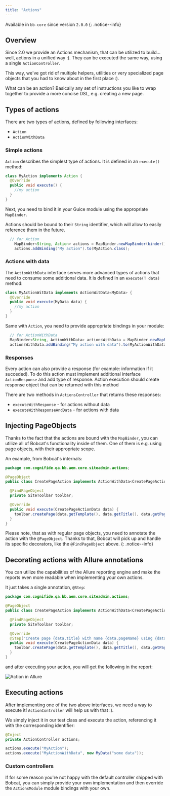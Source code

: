 ```yaml
---
title: "Actions"
---
```


Available in `bb-core` since version `2.0.0`
{: .notice--info}

## Overview
Since 2.0 we provide an Actions mechanism, that can be utilized to build... well, actions in a unified way :). They can be executed the same way, using a single `ActionController`.

This way, we've got rid of multiple helpers, utilities or very specialized page objects that you had to know about in the first place :).

What can be an action? Basically any set of instructions you like to wrap together to provide a more concise DSL, e.g. creating a new page. 

## Types of actions

There are two types of actions, defined by following interfaces:
- `Action` 
- `ActionWithData`

### Simple actions
`Action` describes the simplest type of actions. It is defined in an `execute()` method:

```java
class MyAction implements Action {
  @Override
  public void execute() {
    //my action
  }
}
```

Next, you need to bind it in your Guice module using the appropriate `MapBinder`.

Actions should be bound to their `String` identifier, which will allow to easily reference them in the future.

```java
  // for Action
    MapBinder<String, Action> actions = MapBinder.newMapBinder(binder(), String.class, Action.class);
    actions.addBinding("My action").to(MyAction.class);
```

### Actions with data
The `ActionWithData` interface serves more advanced types of actions that need to consume some additional data. It is defined in an `execute(T data)` method:

```java
class MyActionWitData implements ActionWitData<MyData> {
  @Override
  public void execute(MyData data) {
    //my action
  }
}
```

Same with `Action`, you need to provide appropriate bindings in your module:

```java
  // for ActionWithData
  MapBinder<String, ActionWithData> actionsWithData = MapBinder.newMapBinder(binder(), String.class, ActionWithData.class);
  actionsWithData.addBinding("My action with data").to(MyActionWithData.class);
```

### Responses

Every action can also provide a response (for example: information if it succeded). To do this action must implement additional interface `ActionResponse` and add type of response.
Action execution should create response object that can be returned with this method

There are two methods in `ActionsController` that returns these responses:
* `executeWithResponse` - for actions without data
* `executeWithResponseAndData` - for actions with data 

## Injecting PageObjects
Thanks to the fact that the actions are bound with the `MapBinder`, you can utilize all of Bobcat's functionality inside of them. One of them is e.g. using page objects, with their appropriate scope.

An example, from Bobcat's internals:

```java
package com.cognifide.qa.bb.aem.core.siteadmin.actions;

@PageObject
public class CreatePageAction implements ActionWithData<CreatePageActionData> {

  @FindPageObject
  private SiteToolbar toolbar;

  @Override
  public void execute(CreatePageActionData data) {
    toolbar.createPage(data.getTemplate(), data.getTitle(), data.getPageName());
  }
}
```

Please note, that as with regular page objects, you need to annotate the action with the `@PageObject`. Thanks to that, Bobcat will pick up and handle its specific decorators, like the `@FindPageObject` above.
{: .notice--info}

## Decorating actions with Allure annotations
You can utilize the capabilities of the Allure reporting engine and make the reports even more readable when implementing your own actions.

It just takes a single annotation, `@Step`:
```java
package com.cognifide.qa.bb.aem.core.siteadmin.actions;

@PageObject
public class CreatePageAction implements ActionWithData<CreatePageActionData> {

  @FindPageObject
  private SiteToolbar toolbar;

  @Override
  @Step("Create page {data.title} with name {data.pageName} using {data.template} template")
  public void execute(CreatePageActionData data) {
    toolbar.createPage(data.getTemplate(), data.getTitle(), data.getPageName());
  }
}
```
and after executing your action, you will get the following in the report:

![Action in Allure]({{site.baseurl}}/assets/img/action-step-allure.png)

## Executing actions

After implementing one of the two above interfaces, we need a way to execute it! `ActionController` will help us with that :).

We simply inject it in our test class and execute the action, referencing it with the corresponding identifier:

```java
@Inject
private ActionController actions;

actions.execute("MyAction");
actions.execute("MyActionWithData", new MyData("some data"));
```

### Custom controllers
If for some reason you're not happy with the default controller shipped with Bobcat, you can simply provide your own implementation and then override the `ActionsModule` module bindings with your own. 
 